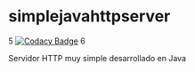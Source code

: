 # simplejavahttpserver 
5
[![Codacy Badge](https://api.codacy.com/project/badge/Grade/6052237bc7f14e9ba4d375aa6bf5d372)](https://www.codacy.com/app/ojgarciab/simplejavahttpserver?utm_source=github.com&amp;utm_medium=referral&amp;utm_content=ojgarciab/simplejavahttpserver&amp;utm_campaign=Badge_Grade)
6

Servidor HTTP muy simple desarrollado en Java

